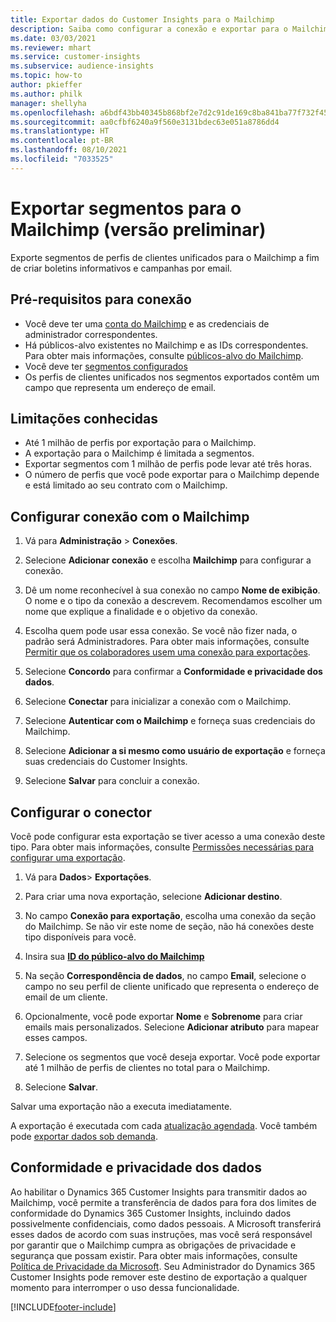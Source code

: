 ```yaml
---
title: Exportar dados do Customer Insights para o Mailchimp
description: Saiba como configurar a conexão e exportar para o Mailchimp.
ms.date: 03/03/2021
ms.reviewer: mhart
ms.service: customer-insights
ms.subservice: audience-insights
ms.topic: how-to
author: pkieffer
ms.author: philk
manager: shellyha
ms.openlocfilehash: a6bdf43bb40345b868bf2e7d2c91de169c8ba841ba77f732f455f4c4d496a7f5
ms.sourcegitcommit: aa0cfbf6240a9f560e3131bdec63e051a8786dd4
ms.translationtype: HT
ms.contentlocale: pt-BR
ms.lasthandoff: 08/10/2021
ms.locfileid: "7033525"
---
```

# <a name="export-segments-to-mailchimp-preview"></a>Exportar segmentos para o Mailchimp (versão preliminar)

Exporte segmentos de perfis de clientes unificados para o Mailchimp a fim de criar boletins informativos e campanhas por email.

## <a name="prerequisites-for-connection"></a>Pré-requisitos para conexão

-   Você deve ter uma [conta do Mailchimp](https://mailchimp.com/) e as credenciais de administrador correspondentes.
-   Há públicos-alvo existentes no Mailchimp e as IDs correspondentes. Para obter mais informações, consulte [públicos-alvo do Mailchimp](https://mailchimp.com/help/create-audience/).
-   Você deve ter [segmentos configurados](segments.md)
-   Os perfis de clientes unificados nos segmentos exportados contêm um campo que representa um endereço de email.

## <a name="known-limitations"></a>Limitações conhecidas

- Até 1 milhão de perfis por exportação para o Mailchimp.
- A exportação para o Mailchimp é limitada a segmentos.
- Exportar segmentos com 1 milhão de perfis pode levar até três horas. 
- O número de perfis que você pode exportar para o Mailchimp depende e está limitado ao seu contrato com o Mailchimp.

## <a name="set-up-connection-to-mailchimp"></a>Configurar conexão com o Mailchimp

1. Vá para **Administração** > **Conexões**.

1. Selecione **Adicionar conexão** e escolha **Mailchimp** para configurar a conexão.

1. Dê um nome reconhecível à sua conexão no campo **Nome de exibição**. O nome e o tipo da conexão a descrevem. Recomendamos escolher um nome que explique a finalidade e o objetivo da conexão.

1. Escolha quem pode usar essa conexão. Se você não fizer nada, o padrão será Administradores. Para obter mais informações, consulte [Permitir que os colaboradores usem uma conexão para exportações](connections.md#allow-contributors-to-use-a-connection-for-exports).

1. Selecione **Concordo** para confirmar a **Conformidade e privacidade dos dados**.

1. Selecione **Conectar** para inicializar a conexão com o Mailchimp.

1. Selecione **Autenticar com o Mailchimp** e forneça suas credenciais do Mailchimp.

1. Selecione **Adicionar a si mesmo como usuário de exportação** e forneça suas credenciais do Customer Insights.

1. Selecione **Salvar** para concluir a conexão. 

## <a name="configure-the-connector"></a>Configurar o conector

Você pode configurar esta exportação se tiver acesso a uma conexão deste tipo. Para obter mais informações, consulte [Permissões necessárias para configurar uma exportação](export-destinations.md#set-up-a-new-export).

1. Vá para **Dados**> **Exportações**.

1. Para criar uma nova exportação, selecione **Adicionar destino**.

1. No campo **Conexão para exportação**, escolha uma conexão da seção do Mailchimp. Se não vir este nome de seção, não há conexões deste tipo disponíveis para você.

1. Insira sua **[ID do público-alvo do Mailchimp](https://mailchimp.com/help/find-audience-id/)**

3. Na seção **Correspondência de dados**, no campo **Email**, selecione o campo no seu perfil de cliente unificado que representa o endereço de email de um cliente. 

1. Opcionalmente, você pode exportar **Nome** e **Sobrenome** para criar emails mais personalizados. Selecione **Adicionar atributo** para mapear esses campos.

1. Selecione os segmentos que você deseja exportar. Você pode exportar até 1 milhão de perfis de clientes no total para o Mailchimp.

1. Selecione **Salvar**.

Salvar uma exportação não a executa imediatamente.

A exportação é executada com cada [atualização agendada](system.md#schedule-tab). Você também pode [exportar dados sob demanda](export-destinations.md#run-exports-on-demand). 

## <a name="data-privacy-and-compliance"></a>Conformidade e privacidade dos dados

Ao habilitar o Dynamics 365 Customer Insights para transmitir dados ao Mailchimp, você permite a transferência de dados para fora dos limites de conformidade do Dynamics 365 Customer Insights, incluindo dados possivelmente confidenciais, como dados pessoais. A Microsoft transferirá esses dados de acordo com suas instruções, mas você será responsável por garantir que o Mailchimp cumpra as obrigações de privacidade e segurança que possam existir. Para obter mais informações, consulte [Política de Privacidade da Microsoft](https://go.microsoft.com/fwlink/?linkid=396732).
Seu Administrador do Dynamics 365 Customer Insights pode remover este destino de exportação a qualquer momento para interromper o uso dessa funcionalidade.

[!INCLUDE[footer-include](../includes/footer-banner.md)]
